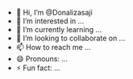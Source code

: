 - 👋 Hi, I’m @Donalizasaji
- 👀 I’m interested in ...
- 🌱 I’m currently learning ...
- 💞️ I’m looking to collaborate on ...
- 📫 How to reach me ...
- 😄 Pronouns: ...
- ⚡ Fun fact: ...

<!---
Donalizasaji/Donalizasaji is a ✨ special ✨ repository because its `README.md` (this file) appears on your GitHub profile.
You can click the Preview link to take a look at your changes.
--->
